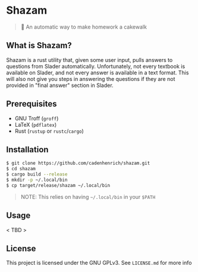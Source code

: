 # Shazam
> 📖 An automatic way to make homework a cakewalk

## What is Shazam?
Shazam is a rust utility that, given some user input,
pulls answers to questions from Slader automatically.
Unfortunately, not every textbook is available on Slader,
and not every answer is available in a text format.
This will also not give you steps in answering the questions
if they are not provided in "final answer" section in Slader.

## Prerequisites
+ GNU Troff (`groff`)
+ LaTeX (`pdflatex`)
+ Rust (`rustup` or `rustc`/`cargo`)

## Installation
```sh
$ git clone https://github.com/cadenhenrich/shazam.git
$ cd shazam
$ cargo build --release
$ mkdir -p ~/.local/bin
$ cp target/release/shazam ~/.local/bin
```
> NOTE: This relies on having `~/.local/bin` in your `$PATH`

## Usage
< TBD >

## License
This project is licensed under the GNU GPLv3. See `LICENSE.md` for more info
